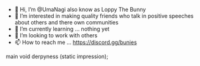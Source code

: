 - 👋 Hi, I’m @UmaNagi also know as Loppy The Bunny
- 👀 I’m interested in making quality friends who talk in positive speeches about others and there own communities
- 🌱 I’m currently learning ... nothing yet
- 💞️ I’m looking to work with others
- 📫 How to reach me ... https://discord.gg/bunies

<!---
UmaNagi/UmaNagi is a ✨ special ✨ repository because its `README.md` (this file) appears on your GitHub profile.
You can click the Preview link to take a look at your changes.
--->
main void derpyness
 (static impression);
